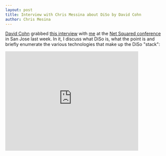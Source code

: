 ```yaml
---
layout: post
title: Interview with Chris Messina about DiSo by David Cohn
author: Chris Mesina
---
```


[David Cohn][] grabbed [this interview][] with [me][] at the [Net Squared
conference][] in San Jose last week. In it, I discuss what DiSo is, what the
point is and briefly enumerate the various technologies that make up the DiSo
"stack":

<iframe width="420" height="315" src="http://www.youtube.com/embed/HCRj638p8VI" frameborder="0" allowfullscreen></iframe>

[David Cohn]: http://digidavesays.wordpress.com/
[this interview]: http://digidavesays.wordpress.com/2008/06/02/interview-chris-messina/
[me]: http://factoryjoe.com/
[Net Squared conference]: http://www.netsquared.org/conference
